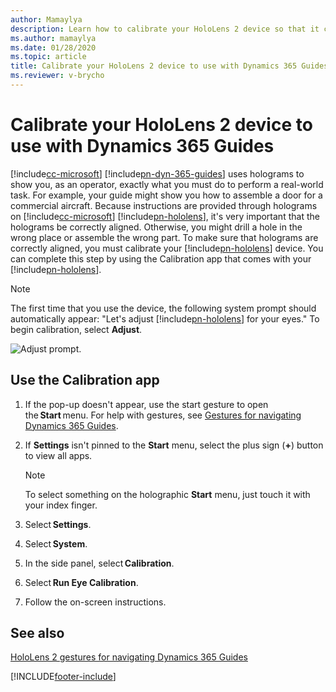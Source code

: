 ```yaml
---
author: Mamaylya
description: Learn how to calibrate your HoloLens 2 device so that it can be used with Microsoft Dynamics 365 Guides and holograms appear in the correct place.
ms.author: mamaylya
ms.date: 01/28/2020
ms.topic: article
title: Calibrate your HoloLens 2 device to use with Dynamics 365 Guides
ms.reviewer: v-brycho
---
```


# Calibrate your HoloLens 2 device to use with Dynamics 365 Guides

[!include[cc-microsoft](../includes/cc-microsoft.md)] [!include[pn-dyn-365-guides](../includes/pn-dyn-365-guides.md)] uses holograms to show you, as an operator, exactly what you must do to perform a real-world task. For example, your guide might show you how to assemble a door for a commercial aircraft. Because instructions are provided through holograms on [!include[cc-microsoft](../includes/cc-microsoft.md)] [!include[pn-hololens](../includes/pn-hololens.md)], it's very important that the holograms be correctly aligned. Otherwise, you might drill a hole in the wrong place or assemble the wrong part. To make sure that holograms are correctly aligned, you must calibrate your [!include[pn-hololens](../includes/pn-hololens.md)] device. You can complete this step by using the Calibration app that comes with your [!include[pn-hololens](../includes/pn-hololens.md)].

> [!NOTE]
> The first time that you use the device, the following system prompt should automatically appear: "Let's adjust [!include[pn-hololens](../includes/pn-hololens.md)] for your eyes." To begin calibration, select **Adjust**.

![Adjust prompt.](media/adjust-prompt-HL2-calibration.png "Adjust prompt")

## Use the Calibration app

1. If the pop-up doesn't appear, use the start gesture to open the **Start** menu. For help with gestures, see [Gestures for navigating Dynamics 365 Guides](operator-gestures.md).

2. If **Settings** isn't pinned to the **Start** menu, select the plus sign (**+**) button to view all apps.

    > [!NOTE]
    > To select something on the holographic **Start** menu, just touch it with your index finger.

3. Select **Settings**.

4. Select **System**.

5. In the side panel, select **Calibration**.

6. Select **Run Eye Calibration**.

7. Follow the on-screen instructions.

## See also

[HoloLens 2 gestures for navigating Dynamics 365 Guides](operator-gestures-HL2.md)


[!INCLUDE[footer-include](../includes/footer-banner.md)]
